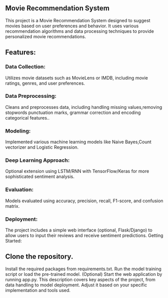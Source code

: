 ## Movie Recommendation System 
This project is a Movie Recommendation System designed to suggest movies based on user preferences and behavior. It uses various recommendation algorithms and data processing techniques to provide personalized movie recommendations.

## Features:
### Data Collection:
Utilizes movie datasets such as MovieLens or IMDB, including movie ratings, genres, and user preferences.
### Data Preprocessing:
Cleans and preprocesses data, including handling missing values,removing stopwords punctuation marks, grammar correction and encoding categorical features..
### Modeling:
Implemented various machine learning models like  Naive Bayes,Count vectorizer and Logistic Regression.
### Deep Learning Approach:
Optional extension using LSTM/RNN with TensorFlow/Keras for more sophisticated sentiment analysis.
### Evaluation:
Models evaluated using accuracy, precision, recall, F1-score, and confusion matrix.
### Deployment:
The project includes a simple web interface (optional, Flask/Django) to allow users to input their reviews and receive sentiment predictions.
Getting Started:
## Clone the repository.
Install the required packages from requirements.txt.
Run the model training script or load the pre-trained model.
(Optional) Start the web application by running app.py.
This description covers key aspects of the project, from data handling to model deployment. Adjust it based on your specific implementation and tools used.
